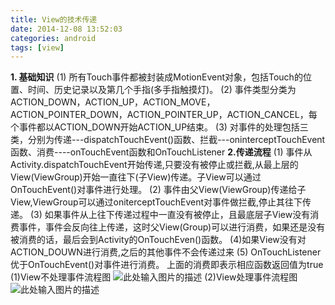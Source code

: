 ```yaml
---
title: View的技术传递
date: 2014-12-08 13:52:03
categories: android
tags: [view]
---
```


 **1. 基础知识**
     (1)  所有Touch事件都被封装成MotionEvent对象，包括Touch的位置、时间、历史记录以及第几个手指(多手指触摸灯)。
    (2)  事件类型分类为ACTION_DOWN，ACTION_UP，ACTION_MOVE，ACTION_POINTER_DOWN，ACTION_POINTER_UP，ACTION_CANCEL，每个事件都以ACTION_DOWN开始ACTION_UP结束。
    (3)  对事件的处理包括三类，分别为传递---dispatchTouchEvent()函数、拦截---oninterceptTouchEvent函数、消费----onTouchEvent函数和OnTouchListener
**2.传递流程**
    (1)  事件从Activity.dispatchTouchEvent开始传递,只要没有被停止或拦截,从最上层的View(ViewGroup)开始一直往下(子View)传递。子View可以通过OnTouchEvent()对事件进行处理。
    (2)  事件由父View(ViewGroup)传递给子View,ViewGroup可以通过oniterceptTouchEvent对事件做拦截,停止其往下传递。
    (3)  如果事件从上往下传递过程中一直没有被停止，且最底层子View没有消费事件，事件会反向往上传递，这时父View(Group)可以进行消费，如果还是没有被消费的话，最后会到Activity的OnTouchEven()函数。
    (4)如果View没有对ACTION_DOUWN进行消费,之后的其他事件不会传递过来
    (5)  OnTouchListener优于OnTouchEvent()对事件进行消费。
    上面的消费即表示相应函数返回值为true
    (1)View不处理事件流程图
    ![此处输入图片的描述][1]
    (2)View处理事件流程图
    ![此处输入图片的描述][2]


  [1]: https://raw.githubusercontent.com/android-cn/android-open-project-analysis/master/tech/touch-event/image/ignorant-view-example.jpg
  [2]: https://raw.githubusercontent.com/android-cn/android-open-project-analysis/master/tech/touch-event/image/interested-view-example.jpg